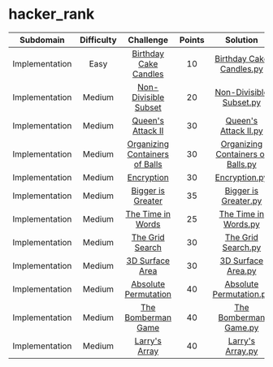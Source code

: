 # hacker_rank

| Subdomain | Difficulty | Challenge | Points | Solution |
|:---------:|:----------:|:---------:|:---------:|:--------:|
|Implementation|Easy|[Birthday Cake Candles](https://www.hackerrank.com/challenges/birthday-cake-candles/problem)|10|[Birthday Cake Candles.py](https://github.com/mmiikeke/hacker_rank/blob/main/python/Birthday%20Cake%20Candles.py)|
|Implementation|Medium|[Non-Divisible Subset](https://www.hackerrank.com/challenges/non-divisible-subset/problem)|20|[Non-Divisible Subset.py](https://github.com/mmiikeke/hacker_rank/blob/main/python/Non-Divisible%20Subset.py)|
|Implementation|Medium|[Queen's Attack II](https://www.hackerrank.com/challenges/queens-attack-2/problem)|30|[Queen's Attack II.py](https://github.com/mmiikeke/hacker_rank/blob/main/python/Queen's%20Attack%20II.py)|
|Implementation|Medium|[Organizing Containers of Balls](https://www.hackerrank.com/challenges/organizing-containers-of-balls/problem)|30|[Organizing Containers of Balls.py](https://github.com/mmiikeke/hacker_rank/blob/main/python/Organizing%20Containers%20of%20Balls.py)|
|Implementation|Medium|[Encryption](https://www.hackerrank.com/challenges/encryption/problem)|30|[Encryption.py](https://github.com/mmiikeke/hacker_rank/blob/main/python/Encryption.py)|
|Implementation|Medium|[Bigger is Greater](https://www.hackerrank.com/challenges/bigger-is-greater/problem)|35|[Bigger is Greater.py](https://github.com/mmiikeke/hacker_rank/blob/main/python/Bigger%20is%20Greater.py)|
|Implementation|Medium|[The Time in Words](https://www.hackerrank.com/challenges/the-time-in-words/problem)|25|[The Time in Words.py](https://github.com/mmiikeke/hacker_rank/blob/main/python/The%20Time%20in%20Words.py)|
|Implementation|Medium|[The Grid Search](https://www.hackerrank.com/challenges/the-grid-search/problem)|30|[The Grid Search.py](https://github.com/mmiikeke/hacker_rank/blob/main/python/The%20Grid%20Search.py)|
|Implementation|Medium|[3D Surface Area](https://www.hackerrank.com/challenges/3d-surface-area/problem)|30|[3D Surface Area.py](https://github.com/mmiikeke/hacker_rank/blob/main/python/3D%20Surface%20Area.py)|
|Implementation|Medium|[Absolute Permutation](https://www.hackerrank.com/challenges/absolute-permutation/problem)|40|[Absolute Permutation.py](https://github.com/mmiikeke/hacker_rank/blob/main/python/Absolute%20Permutation.py)|
|Implementation|Medium|[The Bomberman Game](https://www.hackerrank.com/challenges/bomber-man/problem)|40|[The Bomberman Game.py](https://github.com/mmiikeke/hacker_rank/blob/main/python/The%20Bomberman%20Game.py)|
|Implementation|Medium|[Larry's Array](https://www.hackerrank.com/challenges/larrys-array/problem)|40|[Larry's Array.py](https://github.com/mmiikeke/hacker_rank/blob/main/python/Larry's%20Array.py)|

